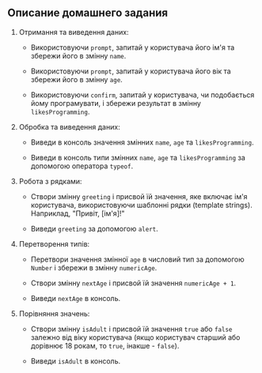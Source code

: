 ## Описание домашнего задания

1. Отримання та виведення даних:

    - Використовуючи `prompt`, запитай у користувача його ім'я та збережи його в змінну `name`.

    - Використовуючи `prompt`, запитай у користувача його вік та збережи його в змінну `age`.

    - Використовуючи `confirm`, запитай у користувача, чи подобається йому програмувати, і збережи результат в змінну `likesProgramming`.

2. Обробка та виведення даних:

    - Виведи в консоль значення змінних `name`, `age` та `likesProgramming`.

    - Виведи в консоль типи змінних `name`, `age` та `likesProgramming` за допомогою оператора `typeof`.

3. Робота з рядками:

    - Створи змінну `greeting` і присвой їй значення, яке включає ім'я користувача, використовуючи шаблонні рядки (template strings). Наприклад, "Привіт, [ім'я]!"

    - Виведи `greeting` за допомогою `alert`.

4. Перетворення типів:

    - Перетвори значення змінної `age` в числовий тип за допомогою `Number` і збережи в змінну `numericAge`.

    - Створи змінну `nextAge` і присвой їй значення `numericAge + 1`.

    - Виведи `nextAge` в консоль.

5. Порівняння значень:

    - Створи змінну `isAdult` і присвой їй значення `true` або `false` залежно від віку користувача (якщо користувач старший або дорівнює 18 рокам, то `true`, інакше - `false`).

    - Виведи `isAdult` в консоль.